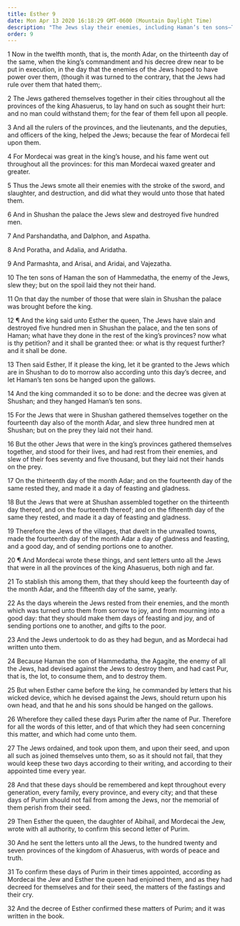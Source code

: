 ```yaml
---
title: Esther 9
date: Mon Apr 13 2020 16:18:29 GMT-0600 (Mountain Daylight Time)
description: "The Jews slay their enemies, including Haman’s ten sons—The Feast of Purim is instituted to commemorate their deliverance and victory."
order: 9
---
```


1 Now in the twelfth month, that is, the month Adar, on the thirteenth day of the same, when the king’s commandment and his decree drew near to be put in execution, in the day that the enemies of the Jews hoped to have power over them, (though it was turned to the contrary, that the Jews had rule over them that hated them;.

2 The Jews gathered themselves together in their cities throughout all the provinces of the king Ahasuerus, to lay hand on such as sought their hurt: and no man could withstand them; for the fear of them fell upon all people.

3 And all the rulers of the provinces, and the lieutenants, and the deputies, and officers of the king, helped the Jews; because the fear of Mordecai fell upon them.

4 For Mordecai was great in the king’s house, and his fame went out throughout all the provinces: for this man Mordecai waxed greater and greater.

5 Thus the Jews smote all their enemies with the stroke of the sword, and slaughter, and destruction, and did what they would unto those that hated them.

6 And in Shushan the palace the Jews slew and destroyed five hundred men.

7 And Parshandatha, and Dalphon, and Aspatha.

8 And Poratha, and Adalia, and Aridatha.

9 And Parmashta, and Arisai, and Aridai, and Vajezatha.

10 The ten sons of Haman the son of Hammedatha, the enemy of the Jews, slew they; but on the spoil laid they not their hand.

11 On that day the number of those that were slain in Shushan the palace was brought before the king.

12 ¶ And the king said unto Esther the queen, The Jews have slain and destroyed five hundred men in Shushan the palace, and the ten sons of Haman; what have they done in the rest of the king’s provinces? now what is thy petition? and it shall be granted thee: or what is thy request further? and it shall be done.

13 Then said Esther, If it please the king, let it be granted to the Jews which are in Shushan to do to morrow also according unto this day’s decree, and let Haman’s ten sons be hanged upon the gallows.

14 And the king commanded it so to be done: and the decree was given at Shushan; and they hanged Haman’s ten sons.

15 For the Jews that were in Shushan gathered themselves together on the fourteenth day also of the month Adar, and slew three hundred men at Shushan; but on the prey they laid not their hand.

16 But the other Jews that were in the king’s provinces gathered themselves together, and stood for their lives, and had rest from their enemies, and slew of their foes seventy and five thousand, but they laid not their hands on the prey.

17 On the thirteenth day of the month Adar; and on the fourteenth day of the same rested they, and made it a day of feasting and gladness.

18 But the Jews that were at Shushan assembled together on the thirteenth day thereof, and on the fourteenth thereof; and on the fifteenth day of the same they rested, and made it a day of feasting and gladness.

19 Therefore the Jews of the villages, that dwelt in the unwalled towns, made the fourteenth day of the month Adar a day of gladness and feasting, and a good day, and of sending portions one to another.

20 ¶ And Mordecai wrote these things, and sent letters unto all the Jews that were in all the provinces of the king Ahasuerus, both nigh and far.

21 To stablish this among them, that they should keep the fourteenth day of the month Adar, and the fifteenth day of the same, yearly.

22 As the days wherein the Jews rested from their enemies, and the month which was turned unto them from sorrow to joy, and from mourning into a good day: that they should make them days of feasting and joy, and of sending portions one to another, and gifts to the poor.

23 And the Jews undertook to do as they had begun, and as Mordecai had written unto them.

24 Because Haman the son of Hammedatha, the Agagite, the enemy of all the Jews, had devised against the Jews to destroy them, and had cast Pur, that is, the lot, to consume them, and to destroy them.

25 But when Esther came before the king, he commanded by letters that his wicked device, which he devised against the Jews, should return upon his own head, and that he and his sons should be hanged on the gallows.

26 Wherefore they called these days Purim after the name of Pur. Therefore for all the words of this letter, and of that which they had seen concerning this matter, and which had come unto them.

27 The Jews ordained, and took upon them, and upon their seed, and upon all such as joined themselves unto them, so as it should not fail, that they would keep these two days according to their writing, and according to their appointed time every year.

28 And that these days should be remembered and kept throughout every generation, every family, every province, and every city; and that these days of Purim should not fail from among the Jews, nor the memorial of them perish from their seed.

29 Then Esther the queen, the daughter of Abihail, and Mordecai the Jew, wrote with all authority, to confirm this second letter of Purim.

30 And he sent the letters unto all the Jews, to the hundred twenty and seven provinces of the kingdom of Ahasuerus, with words of peace and truth.

31 To confirm these days of Purim in their times appointed, according as Mordecai the Jew and Esther the queen had enjoined them, and as they had decreed for themselves and for their seed, the matters of the fastings and their cry.

32 And the decree of Esther confirmed these matters of Purim; and it was written in the book.
